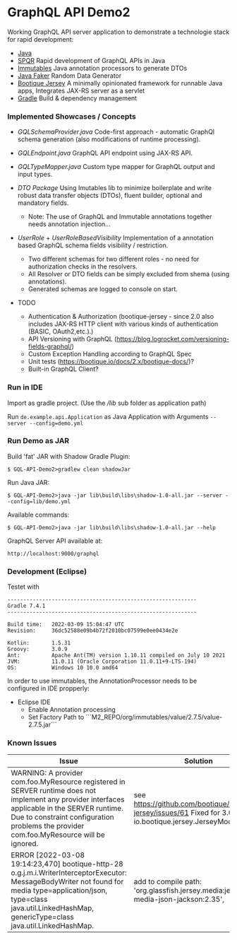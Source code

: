 # GraphQL API Demo2

Working GraphQL API server application to demonstrate a technologie stack for rapid development:

* [Java](https://www.oracle.com/java/)
* [SPQR](https://github.com/leangen/graphql-spqr) Rapid development of GraphQL APIs in Java
* [Immutables](https://immutables.github.io/) Java annotation processors to generate DTOs
* [Java Faker](https://github.com/joostvanwollingen/java-faker) Random Data Generator
* [Bootique Jersey](https://bootique.io/) A minimally opinionated framework for runnable Java apps, Integrates JAX-RS server as a servlet
* [Gradle](https://gradle.org/) Build & dependency management

### Implemented Showcases / Concepts

* *GQLSchemaProvider.java* Code-first approach - automatic GraphQl schema generation (also modifications of runtime processing).
* *GQLEndpoint.java* GraphQL API endpoint using JAX-RS API.
* *GQLTypeMapper.java* Custom type mapper for GraphQL output and input types.
* *DTO Package* Using Imutables lib to minimize boilerplate and write robust data transfer objects (DTOs), fluent builder, optional and mandatory fields.
	* Note: The use of GraphQL and Immutable annotations together needs annotation injection...
* *UserRole* + *UserRoleBasedVisibility* Implementation of a annotation based GraphQL schema fields visibility / restriction.
	* Two different schemas for two different roles - no need for authorization checks in the resolvers.
	* All Resolver or DTO fields can be simply excluded from shema (using annotations).
	* Generated schemas are logged to console on start.



* TODO
	* Authentication & Authorization (bootique-jersey - since 2.0 also includes JAX-RS HTTP client with various kinds of authentication (BASIC, OAuth2,etc.).)
	* API Versioning with GraphQL (https://blog.logrocket.com/versioning-fields-graphql/)
	* Custom Exception Handling according to GraphQL Spec
	* Unit tests (https://bootique.io/docs/2.x/bootique-docs/)?
	* Built-in GraphQL Client?

### Run in IDE

Import as gradle project. (Use the */lib* sub folder as application path)

Run ```de.example.api.Application``` as Java Application with Arguments ```--server --config=demo.yml```

### Run Demo as JAR

Build 'fat' JAR with Shadow Gradle Plugin:

```
$ GQL-API-Demo2>gradlew clean shadowJar
```

Run Java JAR:
```
$ GQL-API-Demo2>java -jar lib\build\libs\shadow-1.0-all.jar --server --config=lib/demo.yml
```

Available commands:
```
$ GQL-API-Demo2>java -jar lib\build\libs\shadow-1.0-all.jar --help
```

GraphQL Server API available at:
```
http://localhost:9000/graphql
```
### Development (Eclipse)

Testet with
```CMD
------------------------------------------------------------
Gradle 7.4.1
------------------------------------------------------------

Build time:   2022-03-09 15:04:47 UTC
Revision:     36dc52588e09b4b72f2010bc07599e0ee0434e2e

Kotlin:       1.5.31
Groovy:       3.0.9
Ant:          Apache Ant(TM) version 1.10.11 compiled on July 10 2021
JVM:          11.0.11 (Oracle Corporation 11.0.11+9-LTS-194)
OS:           Windows 10 10.0 amd64
```

In order to use immutables, the AnnotationProcessor needs to be configured in IDE propperly:

* Eclipse IDE
	* Enable Annotation processing 
	* Set Factory Path to ´´´M2_REPO/org/immutables/value/2.7.5/value-2.7.5.jar´´´

### Known Issues

Issue | Solution
------ | ----------
WARNING: A provider com.foo.MyResource registered in SERVER runtime does not implement any provider interfaces applicable in the SERVER runtime. Due to constraint configuration problems the provider com.foo.MyResource  will be ignored. | see https://github.com/bootique/bootique-jersey/issues/61 Fixed for 3.0M in io.bootique.jersey.JerseyModule
ERROR [2022-03-08 19:14:23,470] bootique-http-28 o.g.j.m.i.WriterInterceptorExecutor: MessageBodyWriter not found for media type=application/json, type=class java.util.LinkedHashMap, genericType=class java.util.LinkedHashMap. | add to compile path: 'org.glassfish.jersey.media:jersey-media-json-jackson:2.35',